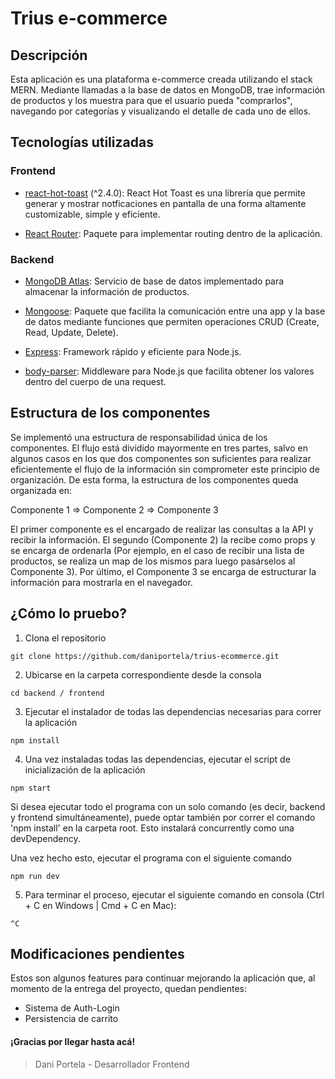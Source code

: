 # Trius e-commerce

## Descripción
Esta aplicación es una plataforma e-commerce creada utilizando el stack MERN. Mediante llamadas a la base de datos en MongoDB, trae información de productos y los muestra para que el usuario pueda "comprarlos", navegando por categorías y visualizando el detalle de cada uno de ellos.

## Tecnologías utilizadas

### Frontend

* [react-hot-toast](https://react-hot-toast.com/) (^2.4.0): React Hot Toast es una librería que permite generar y mostrar notficaciones en pantalla de una forma altamente customizable, simple y eficiente.

* [React Router](https://www.npmjs.com/package/react-router): Paquete para implementar routing dentro de la aplicación.

### Backend

* [MongoDB Atlas](https://www.mongodb.com/atlas/database): Servicio de base de datos implementado para almacenar la información de productos.

* [Mongoose](https://www.npmjs.com/package//mongoose): Paquete que facilita la comunicación entre una app y la base de datos mediante funciones que permiten operaciones CRUD (Create, Read, Update, Delete).

* [Express](https://www.npmjs.com/package/express): Framework rápido y eficiente para Node.js.

* [body-parser](https://www.npmjs.com/package/body-parser): Middleware para Node.js que facilita obtener los valores dentro del cuerpo de una request.

## Estructura de los componentes
Se implementó una estructura de responsabilidad única de los componentes. El flujo está dividido mayormente en tres partes, salvo en algunos casos en los que dos componentes son suficientes para realizar eficientemente el flujo de la información sin comprometer este principio de organización. De esta forma, la estructura de los componentes queda organizada en:

Componente 1 => Componente 2 => Componente 3

El primer componente es el encargado de realizar las consultas a la API y recibir la información. El segundo (Componente 2) la recibe como props y se encarga de ordenarla (Por ejemplo, en el caso de recibir una lista de productos, se realiza un map de los mismos para luego pasárselos al Componente 3). Por último, el Componente 3 se encarga de estructurar la información para mostrarla en el navegador.

## ¿Cómo lo pruebo?
1. Clona el repositorio
```
git clone https://github.com/daniportela/trius-ecommerce.git
```
2. Ubicarse en la carpeta correspondiente desde la consola
```
cd backend / frontend
```
3. Ejecutar el instalador de todas las dependencias necesarias para correr la aplicación
```
npm install
```
4. Una vez instaladas todas las dependencias, ejecutar el script de inicialización de la aplicación
```
npm start
```
Si desea ejecutar todo el programa con un solo comando (es decir, backend y frontend simultáneamente), puede optar también por correr el comando 'npm install' en la carpeta root. Esto instalará concurrently como una devDependency.

Una vez hecho esto, ejecutar el programa con el siguiente comando
```
npm run dev
```
5. Para terminar el proceso, ejecutar el siguiente comando en consola (Ctrl + C en Windows | Cmd + C en Mac):
```
^C
```

## Modificaciones pendientes

Estos son algunos features para continuar mejorando la aplicación que, al momento de la entrega del proyecto, quedan pendientes:

* Sistema de Auth-Login
* Persistencia de carrito

#### ¡Gracias por llegar hasta acá!

> Dani Portela - Desarrollador Frontend
